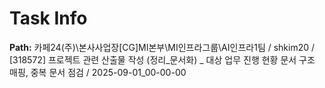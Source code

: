 # Task Info

**Path:** 카페24(주)\본사사업장\[CG]MI본부\MI인프라그룹\AI인프라1팀 / shkim20 / [318572] 프로젝트 관련 산출물 작성 (정리_문서화) _ 대상 업무 진행 현황 문서 구조 매핑, 중복 문서 점검 / 2025-09-01_00-00-00

